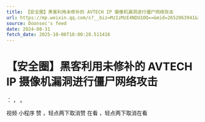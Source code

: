 ```yaml
---
title: 【安全圈】黑客利用未修补的 AVTECH IP 摄像机漏洞进行僵尸网络攻击
url: https://mp.weixin.qq.com/s?__biz=MzIzMzE4NDU1OQ==&mid=2652063941&idx=3&sn=d0b2a7a428e1e3ddc94e16b41928c099
source: Doonsec's feed
date: 2024-08-31
fetch_date: 2025-10-06T18:00:28.511416
---
```


# 【安全圈】黑客利用未修补的 AVTECH IP 摄像机漏洞进行僵尸网络攻击

：
，
。

视频
小程序
赞
，轻点两下取消赞
在看
，轻点两下取消在看